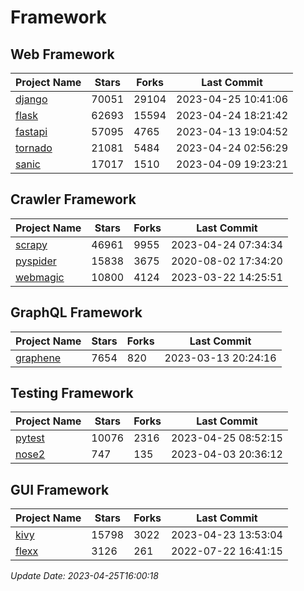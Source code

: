 # Framework

## Web Framework
| Project Name | Stars | Forks | Last Commit |
| ------------ | ----- | ----- | ----------- |
| [django](https://github.com/django/django) | 70051 | 29104 | 2023-04-25 10:41:06 |
| [flask](https://github.com/pallets/flask) | 62693 | 15594 | 2023-04-24 18:21:42 |
| [fastapi](https://github.com/tiangolo/fastapi) | 57095 | 4765 | 2023-04-13 19:04:52 |
| [tornado](https://github.com/tornadoweb/tornado) | 21081 | 5484 | 2023-04-24 02:56:29 |
| [sanic](https://github.com/sanic-org/sanic) | 17017 | 1510 | 2023-04-09 19:23:21 |

## Crawler Framework
| Project Name | Stars | Forks | Last Commit |
| ------------ | ----- | ----- | ----------- |
| [scrapy](https://github.com/scrapy/scrapy) | 46961 | 9955 | 2023-04-24 07:34:34 |
| [pyspider](https://github.com/binux/pyspider) | 15838 | 3675 | 2020-08-02 17:34:20 |
| [webmagic](https://github.com/code4craft/webmagic) | 10800 | 4124 | 2023-03-22 14:25:51 |

## GraphQL Framework
| Project Name | Stars | Forks | Last Commit |
| ------------ | ----- | ----- | ----------- |
| [graphene](https://github.com/graphql-python/graphene) | 7654 | 820 | 2023-03-13 20:24:16 |

## Testing Framework
| Project Name | Stars | Forks | Last Commit |
| ------------ | ----- | ----- | ----------- |
| [pytest](https://github.com/pytest-dev/pytest) | 10076 | 2316 | 2023-04-25 08:52:15 |
| [nose2](https://github.com/nose-devs/nose2) | 747 | 135 | 2023-04-03 20:36:12 |

## GUI Framework
| Project Name | Stars | Forks | Last Commit |
| ------------ | ----- | ----- | ----------- |
| [kivy](https://github.com/kivy/kivy) | 15798 | 3022 | 2023-04-23 13:53:04 |
| [flexx](https://github.com/flexxui/flexx) | 3126 | 261 | 2022-07-22 16:41:15 |

*Update Date: 2023-04-25T16:00:18*